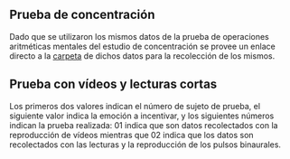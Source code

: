 ## Prueba de concentración
Dado que se utilizaron los mismos datos de la prueba de operaciones aritméticas mentales del estudio de concentración se provee un enlace directo a la [carpeta](/Concentración/Datos/Prueba%20aritmética/) de dichos datos para la recolección de los mismos.

## Prueba con vídeos y lecturas cortas
Los primeros dos valores indican el número de sujeto de prueba, el siguiente valor indica la emoción a incentivar, y los siguientes números indican la prueba realizada: 01 indica que son datos recolectados con la reproducción de vídeos mientras que 02 indica que los datos son recolectados con las lecturas y la reproducción de los pulsos binaurales.